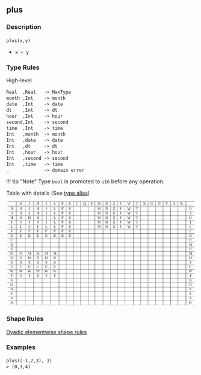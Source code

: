 ## plus

### Description

`plus(x,y)`

- `x + y`

### Type Rules

High-level

```no-highlight
Real  ,Real   -> MaxType
month ,Int    -> month
date  ,Int    -> date
dt    ,Int    -> dt
hour  ,Int    -> hour
second,Int    -> second
time  ,Int    -> time
Int   ,month  -> month
Int   ,date   -> date
Int   ,dt     -> dt
Int   ,hour   -> hour
Int   ,second -> second
Int   ,time   -> time
_             -> domain error
```

!!! tip "Note"
    Type `bool` is promoted to `i16` before any operation.

Table with details (See [type alias](../types.md))

![plus](../types/plus.png)

### Shape Rules

[Dyadic elementwise shape rules](../shapes.md#dyadic-elementwise)

### Examples

```no-highlight
plus((-1,2,3), 1)
> (0,3,4)
```
